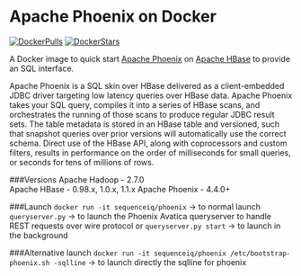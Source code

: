 Apache Phoenix on Docker
==============
[![DockerPulls](https://img.shields.io/docker/pulls/sequenceiq/phoenix.svg)](https://registry.hub.docker.com/u/sequenceiq/phoenix/)
[![DockerStars](https://img.shields.io/docker/stars/sequenceiq/phoenix.svg)](https://registry.hub.docker.com/u/sequenceiq/phoenix/)

A Docker image to quick start [Apache Phoenix](http://phoenix.apache.org/) on [Apache HBase](https://hbase.apache.org/)
to provide an SQL interface.

Apache Phoenix is a SQL skin over HBase delivered as a client-embedded JDBC driver targeting low latency queries over HBase data. Apache Phoenix takes your SQL query, compiles it into a series of HBase scans, and orchestrates the running of those scans to produce regular JDBC result sets. The table metadata is stored in an HBase table and versioned, such that snapshot queries over prior versions will automatically use the correct schema. Direct use of the HBase API, along with coprocessors and custom filters, results in performance on the order of milliseconds for small queries, or seconds for tens of millions of rows.

###Versions
Apache Hadoop - 2.7.0  
Apache HBase - 0.98.x, 1.0.x, 1.1.x
Apache Phoenix - 4.4.0+

###Launch
`docker run -it sequenceiq/phoenix` -> to normal launch
`queryserver.py` -> to launch the Phoenix Avatica queryserver to handle REST requests over wire protocol
or `queryserver.py start` -> to launch in the background

###Alternative launch
`docker run -it sequenceiq/phoenix /etc/bootstrap-phoenix.sh -sqlline` -> to launch directly the sqlline for phoenix

